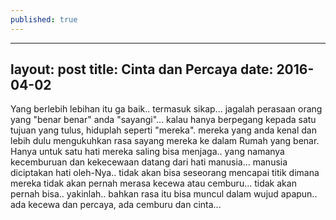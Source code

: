 ```yaml
---
published: true
---
```



---
layout: post
title: Cinta dan Percaya
date: 2016-04-02
---

Yang berlebih lebihan itu ga baik.. termasuk sikap... jagalah perasaan orang yang "benar benar" anda "sayangi"... kalau hanya berpegang kepada satu tujuan yang tulus, hiduplah seperti "mereka". mereka yang anda kenal dan lebih dulu mengukuhkan rasa sayang mereka ke dalam Rumah yang benar.
Hanya untuk satu hati mereka saling bisa menjaga.. yang namanya kecemburuan dan kekecewaan datang dari hati manusia... manusia diciptakan hati oleh-Nya.. tidak akan bisa seseorang mencapai titik dimana mereka tidak akan pernah merasa kecewa atau cemburu... tidak akan pernah bisa.. yakinlah.. bahkan rasa itu bisa muncul dalam wujud apapun..
ada kecewa dan percaya, ada cemburu dan cinta...
